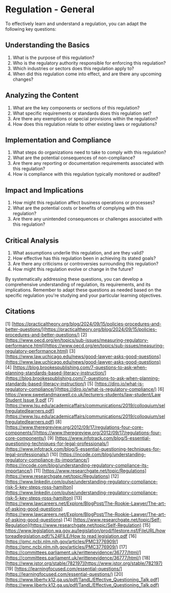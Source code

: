 # Regulation - General

To effectively learn and understand a regulation, you can adapt the following key questions:

## Understanding the Basics

1. What is the purpose of this regulation?
2. Who is the regulatory authority responsible for enforcing this regulation?
3. Which industries or sectors does this regulation apply to?
4. When did this regulation come into effect, and are there any upcoming changes?

## Analyzing the Content

1. What are the key components or sections of this regulation?
2. What specific requirements or standards does this regulation set?
3. Are there any exemptions or special provisions within the regulation?
4. How does this regulation relate to other existing laws or regulations?

## Implementation and Compliance

1. What steps do organizations need to take to comply with this regulation?
2. What are the potential consequences of non-compliance?
3. Are there any reporting or documentation requirements associated with this regulation?
4. How is compliance with this regulation typically monitored or audited?

## Impact and Implications

1. How might this regulation affect business operations or processes?
2. What are the potential costs or benefits of complying with this regulation?
3. Are there any unintended consequences or challenges associated with this regulation?

## Critical Analysis

1. What assumptions underlie this regulation, and are they valid?
2. How effective has this regulation been in achieving its stated goals?
3. Are there any criticisms or controversies surrounding this regulation?
4. How might this regulation evolve or change in the future?

By systematically addressing these questions, you can develop a comprehensive understanding of regulation, its requirements, and its implications. Remember to adapt these questions as needed based on the specific regulation you're studying and your particular learning objectives.

## Citations

[1] [https://practicaltheory.org/blog/2024/09/15/policies-procedures-and-better-questions/](https://practicaltheory.org/blog/2024/09/15/policies-procedures-and-better-questions/)
[2] [https://www.oecd.org/en/topics/sub-issues/measuring-regulatory-performance.html](https://www.oecd.org/en/topics/sub-issues/measuring-regulatory-performance.html)
[3] [https://www.law.uchicago.edu/news/good-lawyer-asks-good-questions](https://www.law.uchicago.edu/news/good-lawyer-asks-good-questions)
[4] [https://blog.brookespublishing.com/7-questions-to-ask-when-planning-standards-based-literacy-instruction/](https://blog.brookespublishing.com/7-questions-to-ask-when-planning-standards-based-literacy-instruction/)
[5] [https://diro.io/what-is-regulatory-compliance/](https://diro.io/what-is-regulatory-compliance/)
[6] [https://www.sweetandmaxwell.co.uk/lecturers-students/law-student/Law Student Issue 9.pdf](https://www.sweetandmaxwell.co.uk/lecturers-students/law-student/Law%20Student%20Issue%209.pdf)
[7] [https://www.lsu.edu/academicaffairs/communications/2019/colloquium/selfregulatedlearners.pdf](https://www.lsu.edu/academicaffairs/communications/2019/colloquium/selfregulatedlearners.pdf)
[8] [https://www.theregreview.org/2012/09/17/regulations-four-core-components/](https://www.theregreview.org/2012/09/17/regulations-four-core-components/)
[9] [https://www.infotrack.com/blog/5-essential-questioning-techniques-for-legal-professionals/](https://www.infotrack.com/blog/5-essential-questioning-techniques-for-legal-professionals/)
[10] [https://incode.com/blog/understanding-regulatory-compliance-its-importance/](https://incode.com/blog/understanding-regulatory-compliance-its-importance/)
[11] [https://www.researchgate.net/topic/Regulations](https://www.researchgate.net/topic/Regulations)
[12] [https://www.linkedin.com/pulse/understanding-regulatory-compliance-risk-5-key-steps-ross-hamilton](https://www.linkedin.com/pulse/understanding-regulatory-compliance-risk-5-key-steps-ross-hamilton)
[13] [https://www.lawcareers.net/Explore/BlogPost/The-Rookie-Lawyer/The-art-of-asking-good-questions](https://www.lawcareers.net/Explore/BlogPost/The-Rookie-Lawyer/The-art-of-asking-good-questions)
[14] [https://www.researchgate.net/topic/Self-Regulation](https://www.researchgate.net/topic/Self-Regulation)
[15] [https://www.legislation.wa.gov.au/legislation/prod/filestore.nsf/FileURL/howtoreadlegislation.pdf/%24FILE/How to read legislation.pdf](https://www.legislation.wa.gov.au/legislation/prod/filestore.nsf/FileURL/howtoreadlegislation.pdf/%24FILE/How%20to%20read%20legislation.pdf)
[16] [https://pmc.ncbi.nlm.nih.gov/articles/PMC3776909/](https://pmc.ncbi.nlm.nih.gov/articles/PMC3776909/)
[17] [https://committees.parliament.uk/writtenevidence/36777/html/](https://committees.parliament.uk/writtenevidence/36777/html/)
[18] [https://www.jstor.org/stable/782197](https://www.jstor.org/stable/782197)
[19] [https://learningfocused.com/essential-questions/](https://learningfocused.com/essential-questions/)
[20] [https://www.liberty.k12.ga.us/pdf/TandL/Effective_Questioning_Talk.pdf](https://www.liberty.k12.ga.us/pdf/TandL/Effective_Questioning_Talk.pdf)
